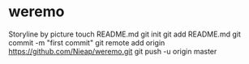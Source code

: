 weremo
======

Storyline by picture
touch README.md
git init
git add README.md
git commit -m "first commit"
git remote add origin https://github.com/Nieap/weremo.git
git push -u origin master

